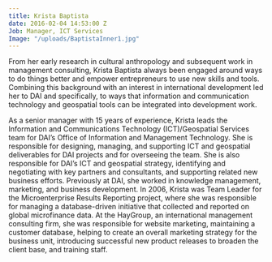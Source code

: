 ```yaml
---
title: Krista Baptista
date: 2016-02-04 14:53:00 Z
Job: Manager, ICT Services
Image: "/uploads/BaptistaInner1.jpg"
---
```


From her early research in cultural anthropology and subsequent work in management consulting, Krista Baptista always been engaged around ways to do things better and empower entrepreneurs to use new skills and tools. Combining this background with an interest in international development led her to DAI and specifically, to ways that information and communication technology and geospatial tools can be integrated into development work.
<!--more-->
As a senior manager with 15 years of experience, Krista leads the Information and Communications Technology (ICT)/Geospatial Services team for DAI’s Office of Information and Management Technology. She is responsible for designing, managing, and supporting ICT and geospatial deliverables for DAI projects and for overseeing the team. She is also responsible for DAI’s ICT and geospatial strategy, identifying and negotiating with key partners and consultants, and supporting related new business efforts.
Previously at DAI, she worked in knowledge management, marketing, and business development. In 2006, Krista was Team Leader for the Microenterprise Results Reporting project, where she was responsible for managing a database-driven initiative that collected and reported on global microfinance data. At the HayGroup, an international management consulting firm, she was responsible for website marketing, maintaining a customer database, helping to create an overall marketing strategy for the business unit, introducing successful new product releases to broaden the client base, and training staff.